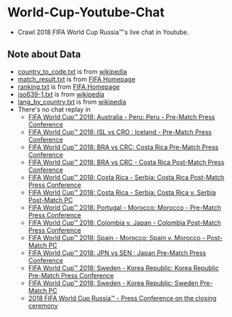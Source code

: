 # World-Cup-Youtube-Chat
- Crawl 2018 FIFA World Cup Russia™'s live chat in Youtube.

## Note about Data 
- [country_to_code.txt](./data/country_to_code.txt) is from [wikipedia](https://en.wikipedia.org/wiki/List_of_FIFA_country_codes)
- [match_result.txt](./data/match_result.txt) is from [FIFA Homepage](https://www.fifa.com/worldcup/matches/)
- [ranking.txt](./data/ranking.txt) is from [FIFA Homepage](https://www.fifa.com/fifa-world-ranking/ranking-table/men/)
- [iso639-1.txt](./data/iso639-1.txt) is from [wikipedia](https://en.wikipedia.org/wiki/List_of_ISO_639-1_codes)
- [lang_by_country.txt](./data/lang_by_country.txt) is from [wikipedia](https://en.wikipedia.org/wiki/List_of_official_languages_by_country_and_territory)
- There's no chat replay in
    - [FIFA World Cup™ 2018: Australia - Peru: Peru - Pre-Match Press Conference](https://www.youtube.com/watch?v=Z6g4uDoYKjE)
    - [FIFA World Cup™ 2018: ISL vs CRO : Iceland - Pre-Match Press Conference](https://www.youtube.com/watch?v=DpkT71KXKDE)
    - [FIFA World Cup™ 2018: BRA vs CRC: Costa Rica Pre-Match Press Conference](https://www.youtube.com/watch?v=MdnP6m-9KGs)
    - [FIFA World Cup™ 2018: BRA vs CRC - Costa Rica Post-Match Press Conference](https://www.youtube.com/watch?v=viHDZ-5k6xQ)
    - [FIFA World Cup™ 2018: Costa Rica - Serbia: Costa Rica Post-Match Press Conference](https://www.youtube.com/watch?v=TCxLf0_jMPE)
    - [FIFA World Cup™ 2018: Costa Rica - Serbia: Costa Rica v. Serbia Post-Match PC](https://www.youtube.com/watch?v=HZ1XpHKrVnE)
    - [FIFA World Cup™ 2018: Portugal - Morocco: Morocco - Pre-Match Press Conference](https://www.youtube.com/watch?v=UlnW1OTe1NY)
    - [FIFA World Cup™ 2018: Colombia v. Japan - Colombia Post-Match Press Conference](https://www.youtube.com/watch?v=wR40uklIY0M)
    - [FIFA World Cup™ 2018: Spain - Morocco: Spain v. Morocco - Post-Match PC](https://www.youtube.com/watch?v=yxYoXcKQAYE)
    - [FIFA World Cup™ 2018: JPN vs SEN : Japan Pre-Match Press Conference](https://www.youtube.com/watch?v=8Xrx14bgxns)
    - [FIFA World Cup™ 2018: Sweden - Korea Republic: Korea Republic Pre-Match Press Conference](https://www.youtube.com/watch?v=GUwQngXkzTQ)
    - [FIFA World Cup™ 2018: Sweden - Korea Republic: Sweden Pre-Match PC](https://www.youtube.com/watch?v=BnGmsq_v2E4)
    - [2018 FIFA World Cup Russia™ - Press Conference on the closing ceremony](https://www.youtube.com/watch?v=5MLz_Vc6kpw)
